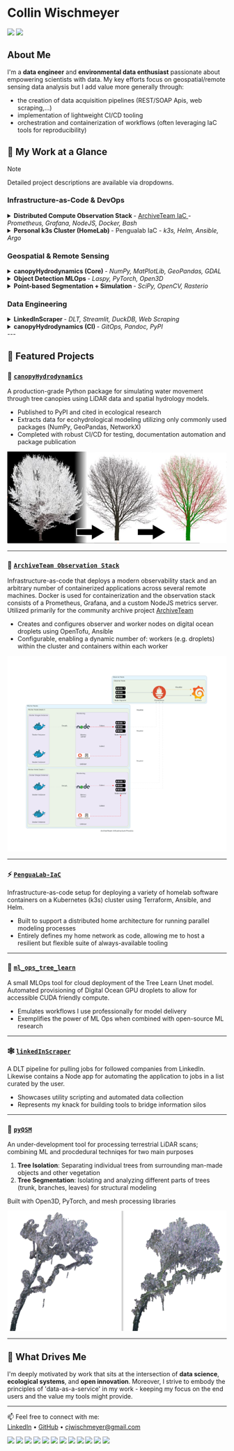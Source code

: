 <h1> Collin Wischmeyer</h1>  <a href="mailto:cjwischmeyer@gmail.com?subject=[GitHub]%20Contact&body=Hello%20CJ%2C%0A%0AI%20am%20reaching%20out%20after%20seeing%20your%20GitHub%20profile"><img src="https://img.shields.io/badge/e‑mail-D14836.svg?style=for-the-badge&logo=GMail&logoColor=white"/></a>
  <a href="https://www.linkedin.com/in/collin-wischmeyer-b55659a4/"><img src="https://img.shields.io/badge/linkedin-0077B5.svg?style=for-the-badge&logo=linkedin&logoColor=white"/></a>
<h2>About Me</h2> 

I'm a **data engineer** and **environmental data enthusiast** passionate about empowering scientists with data. My key efforts focus on geospatial/remote sensing data analysis but I add value more generally through:
- the creation of data acquisition pipelines (REST/SOAP Apis, web scraping,...)
- implementation of lightweight CI/CD tooling
- orchestration and containerization of workflows (often leveraging IaC tools for reproducibility)

## 🔬 My Work at a Glance

> [!NOTE]
> Detailed project descriptions are available via dropdowns.

<h3>Infrastructure-as-Code & DevOps</h3>
<details>
<summary> <b> Distributed Compute Observation Stack </b>- <a href=https://github.com/wischmcj/archiveteam-digitalocean-IaC> ArchiveTeam IaC </a> - <em>Prometheus, Grafana, NodeJS, Docker, Bash </em> </summary>
    <p  style="margin-left: 40px">Automated provisioning  and configuration of multi-container, multi-server clusters. Modular monitoring stack consists of n Observer nodes running Prometheus for node management/aggregation, pre-build Graphana dashboards for visualization and a custom a node.js metrics server for exporting both observer and worker telemetry.</p>

</details>
<details>
<summary> <b> Personal k3s Cluster (HomeLab) </b> - Pengualab IaC - <em> k3s, Helm, Ansible, Argo</em> </summary>
 <p class="indent"> IaC for the configuration of a multi-architecture (ARM, x64), cross-OS cluster hosted on my local network. Used to configure nodes and deploy apps for my 'Homelab' - a collection of applications for personal use. </p>
</details>

### Geospatial & Remote Sensing
<details>
<summary> <b> canopyHydrodynamics (Core) </b> - <em> NumPy, MatPlotLib, GeoPandas, GDAL </em> </summary>
 <p class="indent">A production-grade Python package for simulating water movement through tree canopies using LiDAR derrived models and hydrolological techniques. Package is the subject of multiple research papers published in peer-reviewed journals for ecological research.</p>
</details>

<details>
<summary> <b> Object Detection MLOps </b> - <em> Laspy, PyTorch, Open3D </em> </summary>
 <p class="indent">Pipeline for configuration and deployment of a convolutional neural-net on GPU-enabled, cloud-hosted clusters. A one-click solution enabling researchers without specialized hardware to process LiDAR data to rent compute 'as-needed'.</p>
</details>

<details>
<summary> <b> Point-based Segmentation + Simulation </b> - <em>SciPy, OpenCV, Rasterio </em> </summary>
  <p class="indent">Image processing and spatial algorithms to clean and segment trees and their components within terrestrial LiDAR point clouds. Ray-casting + weather data used to estimate distribution of rain and sun exposure under a variety of meteorological conditions. </p>
</details>

<h3>Data Engineering </h3>
<details>
<summary> <b> LinkedInScraper </b> - <em>DLT, Streamlit, DuckDB, Web Scraping </em> </summary>
 <p class="indent">A LinkedIn data scraper and pipeline based on dlt - performs a series of scraping tasks, stages the results in DuckDB and surfaces them in a UI. Created by reverse engineering LinkedIn's 'hidden' Voyager API to automate data pulls.</p>
</details>

<details>
<summary> <b> canopyHydrodynamics (CI) </b> - <em> GitOps, Pandoc, PyPI </em> </summary>
 <p class="indent">A published PyPI package with robust CI/CD workflow automation using GitOps principles. Workflows include automated linting and unit testing, documentation generation with Pandoc and PR-based, versioned deployment.</p>
</details>
---


## 🚀 Featured Projects

### 🌳 [`canopyHydrodynamics`](https://github.com/wischmcj/canopyHydrodynamics)
A production-grade Python package for simulating water movement through tree canopies using LiDAR data and spatial hydrology models.

- Published to PyPI and cited in ecological research
- Extracts data for ecohydrological modeling utilizing only commonly used packages (NumPy, GeoPandas, NetworkX)
- Completed with robust CI/CD for testing, documentation automation and package publication

![canopy hydrodynamics visualization](./imgs/PC_QSM_Plot.png)

---

### 🌲 [`ArchiveTeam Observation Stack`](https://github.com/wischmcj/archiveteam-digitalocean-IaC)
Infrastructure-as-code that deploys a modern observability stack and an arbitrary number of containerized applications across several remote machines. Docker is used for containerization and the observation stack consists of a Prometheus, Grafana, and a custom NodeJS metrics server. Utilized primarily for the community archive project [ArchiveTeam](https://wiki.archiveteam.org/) 

- Creates and configures observer and worker nodes on digital ocean droplets using OpenTofu, Ansible
- Configurable, enabling a dynamic number of: workers (e.g. droplets) within the cluster and containers within each worker


![Simplified Process Diagram](./imgs/archiveteam_small.png)

---

### ⚡ [`PenguaLab-IaC`](https://github.com/wischmcj/PenguaLab-IaC)
Infrastructure-as-code setup for deploying a variety of homelab software containers on a Kubernetes (k3s) cluster using Terraform, Ansible, and Helm.

- Built to support a distributed home architecture for running parallel modeling processes 
- Entirely defines my home network as code, allowing me to host a resilient but flexible suite of always-available tooling
---

### 🔄 [`ml_ops_tree_learn`](https://github.com/wischmcj/ml_ops_tree_learn)
A small MLOps tool for cloud deployment of the Tree Learn Unet model. Automated provisioning of Digital Ocean GPU droplets to allow for accessible CUDA friendly compute.

- Emulates workflows I use professionally for model delivery
- Exemplifies the power of ML Ops when combined with open-source ML research

---

### 🕸️ [`linkedInScraper`](https://github.com/wischmcj/linkedInScraper)
A DLT pipeline for pulling jobs for followed companies from LinkedIn. Likewise contains a Node app for automating the application to jobs in a list curated by the user.

- Showcases utility scripting and automated data collection
- Represents my knack for building tools to bridge information silos

---

### 🌲 [`pyQSM`](https://github.com/wischmcj/pyQSM)
An under-development tool for processing terrestrial LiDAR scans; combining ML and procdedural techniqes for two main purposes
  1. **Tree Isolation**: Separating individual trees from surrounding man-made objects and other vegetation
  2. **Tree Segmentation**: Isolating and analyzing different parts of trees (trunk, branches, leaves) for structural modeling

Built with Open3D, PyTorch, and mesh processing libraries

![QSM pipeline visualization](./imgs/cluster4_side_by_Side.png)

---


## 🎯 What Drives Me

I'm deeply motivated by work that sits at the intersection of **data science**, **ecological systems**, and **open innovation**. Moreover, I strive to embody the principles of 'data-as-a-service' in my work - keeping my focus on the end users and the value my tools might provide.

---

📫 Feel free to connect with me:  
[LinkedIn](https://www.linkedin.com/in/collin-wischmeyer-b55659a4) • [GitHub](https://github.com/wischmcj) • cjwischmeyer@gmail.com  
<p>
  <p>
    <img src="https://img.shields.io/badge/-Python-3776AB?style=flat-square&logo=Python&logoColor=white"/>
    <img src="https://img.shields.io/badge/-AWS-232F3E?style=flat-square&logo=Amazon-AWS&logoColor=white"/>
    <img src="https://img.shields.io/badge/-Terraform-623CE4?style=flat-square&logo=Terraform&logoColor=white"/>
    <img src="https://img.shields.io/badge/-Docker-2496ED?style=flat-square&logo=Docker&logoColor=white"/>
    <img src="https://img.shields.io/badge/-Kubernetes-326CE5?style=flat-square&logo=Kubernetes&logoColor=white"/>
    <img src="https://img.shields.io/badge/-Prefect-3C4E62?style=flat-square&logo=Prefect&logoColor=white"/>
    <img src="https://img.shields.io/badge/-Open%20Source-181717?style=flat-square&logo=GitHub&logoColor=white"/>
    <img src="https://img.shields.io/badge/-Research-6A1B9A?style=flat-square&logo=ResearchGate&logoColor=white"/>
    <img src="https://img.shields.io/badge/-PyPI-3775A9?style=flat-square&logo=PyPI&logoColor=white"/>
    <img src="https://img.shields.io/badge/-LiDAR-00C853?style=flat-square&logo=Cloudsmith&logoColor=white"/>
    <img src="https://img.shields.io/badge/-Jupyter-F37626?style=flat-square&logo=Jupyter&logoColor=white"/>
    <img src="https://img.shields.io/badge/-CI%2FCD-2088FF?style=flat-square&logo=GitHub-Actions&logoColor=white"/>
  </p>
</p>
<p>